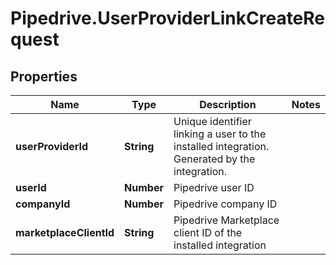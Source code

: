 # Pipedrive.UserProviderLinkCreateRequest

## Properties

Name | Type | Description | Notes
------------ | ------------- | ------------- | -------------
**userProviderId** | **String** | Unique identifier linking a user to the installed integration. Generated by the integration. | 
**userId** | **Number** | Pipedrive user ID | 
**companyId** | **Number** | Pipedrive company ID | 
**marketplaceClientId** | **String** | Pipedrive Marketplace client ID of the installed integration | 


